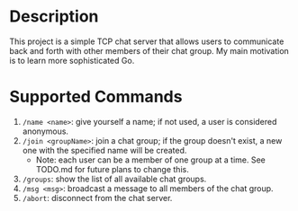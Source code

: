 # Description

This project is a simple TCP chat server that allows users to communicate
back and forth with other members of their chat group. My main motivation
is to learn more sophisticated Go.


# Supported Commands

1. `/name <name>`: give yourself a name; if not used, a user is considered anonymous.
2. `/join <groupName>`: join a chat group; if the group doesn't exist, a new
one with the specified name will be created.
    - Note: each user can be a member of one group at a time. See TODO.md for future plans to change this.
3. `/groups`: show the list of all available chat groups.
4. `/msg <msg>`: broadcast a message to all members of the chat group.
5. `/abort`: disconnect from the chat server.
